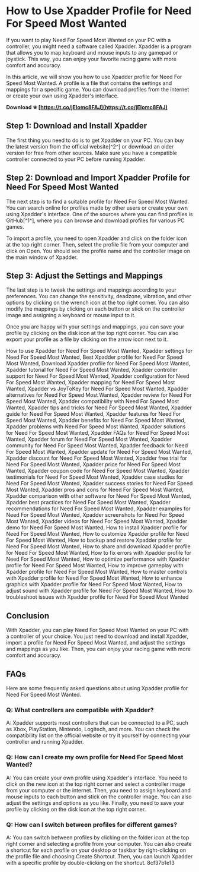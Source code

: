 
 
# How to Use Xpadder Profile for Need For Speed Most Wanted
 
If you want to play Need For Speed Most Wanted on your PC with a controller, you might need a software called Xpadder. Xpadder is a program that allows you to map keyboard and mouse inputs to any gamepad or joystick. This way, you can enjoy your favorite racing game with more comfort and accuracy.
 
In this article, we will show you how to use Xpadder profile for Need For Speed Most Wanted. A profile is a file that contains the settings and mappings for a specific game. You can download profiles from the internet or create your own using Xpadder's interface.
 
**Download ✯ [https://t.co/jEIomc8FAJ](https://t.co/jEIomc8FAJ)**


 
## Step 1: Download and Install Xpadder
 
The first thing you need to do is to get Xpadder on your PC. You can buy the latest version from the official website[^2^] or download an older version for free from other sources. Make sure you have a compatible controller connected to your PC before running Xpadder.
 
## Step 2: Download and Import Xpadder Profile for Need For Speed Most Wanted
 
The next step is to find a suitable profile for Need For Speed Most Wanted. You can search online for profiles made by other users or create your own using Xpadder's interface. One of the sources where you can find profiles is GitHub[^1^], where you can browse and download profiles for various PC games.
 
To import a profile, you need to open Xpadder and click on the folder icon at the top right corner. Then, select the profile file from your computer and click on Open. You should see the profile name and the controller image on the main window of Xpadder.
 
## Step 3: Adjust the Settings and Mappings
 
The last step is to tweak the settings and mappings according to your preferences. You can change the sensitivity, deadzone, vibration, and other options by clicking on the wrench icon at the top right corner. You can also modify the mappings by clicking on each button or stick on the controller image and assigning a keyboard or mouse input to it.
 
Once you are happy with your settings and mappings, you can save your profile by clicking on the disk icon at the top right corner. You can also export your profile as a file by clicking on the arrow icon next to it.
 
How to use Xpadder for Need For Speed Most Wanted,  Xpadder settings for Need For Speed Most Wanted,  Best Xpadder profile for Need For Speed Most Wanted,  Download Xpadder profile for Need For Speed Most Wanted,  Xpadder tutorial for Need For Speed Most Wanted,  Xpadder controller support for Need For Speed Most Wanted,  Xpadder configuration for Need For Speed Most Wanted,  Xpadder mapping for Need For Speed Most Wanted,  Xpadder vs JoyToKey for Need For Speed Most Wanted,  Xpadder alternatives for Need For Speed Most Wanted,  Xpadder review for Need For Speed Most Wanted,  Xpadder compatibility with Need For Speed Most Wanted,  Xpadder tips and tricks for Need For Speed Most Wanted,  Xpadder guide for Need For Speed Most Wanted,  Xpadder features for Need For Speed Most Wanted,  Xpadder benefits for Need For Speed Most Wanted,  Xpadder problems with Need For Speed Most Wanted,  Xpadder solutions for Need For Speed Most Wanted,  Xpadder FAQs for Need For Speed Most Wanted,  Xpadder forum for Need For Speed Most Wanted,  Xpadder community for Need For Speed Most Wanted,  Xpadder feedback for Need For Speed Most Wanted,  Xpadder update for Need For Speed Most Wanted,  Xpadder discount for Need For Speed Most Wanted,  Xpadder free trial for Need For Speed Most Wanted,  Xpadder price for Need For Speed Most Wanted,  Xpadder coupon code for Need For Speed Most Wanted,  Xpadder testimonials for Need For Speed Most Wanted,  Xpadder case studies for Need For Speed Most Wanted,  Xpadder success stories for Need For Speed Most Wanted,  Xpadder pros and cons for Need For Speed Most Wanted,  Xpadder comparison with other software for Need For Speed Most Wanted,  Xpadder best practices for Need For Speed Most Wanted,  Xpadder recommendations for Need For Speed Most Wanted,  Xpadder examples for Need For Speed Most Wanted,  Xpadder screenshots for Need For Speed Most Wanted,  Xpadder videos for Need For Speed Most Wanted,  Xpadder demo for Need For Speed Most Wanted,  How to install Xpadder profile for Need For Speed Most Wanted,  How to customize Xpadder profile for Need For Speed Most Wanted,  How to backup and restore Xpadder profile for Need For Speed Most Wanted,  How to share and download Xpadder profile for Need For Speed Most Wanted,  How to fix errors with Xpadder profile for Need For Speed Most Wanted,  How to optimize performance with Xpadder profile for Need For Speed Most Wanted,  How to improve gameplay with Xpadder profile for Need For Speed Most Wanted,  How to master controls with Xpadder profile for Need For Speed Most Wanted,  How to enhance graphics with Xpadder profile for Need For Speed Most Wanted,  How to adjust sound with Xpadder profile for Need For Speed Most Wanted,  How to troubleshoot issues with Xpadder profile for Need For Speed Most Wanted
 
## Conclusion
 
With Xpadder, you can play Need For Speed Most Wanted on your PC with a controller of your choice. You just need to download and install Xpadder, import a profile for Need For Speed Most Wanted, and adjust the settings and mappings as you like. Then, you can enjoy your racing game with more comfort and accuracy.

## FAQs
 
Here are some frequently asked questions about using Xpadder profile for Need For Speed Most Wanted.
 
### Q: What controllers are compatible with Xpadder?
 
A: Xpadder supports most controllers that can be connected to a PC, such as Xbox, PlayStation, Nintendo, Logitech, and more. You can check the compatibility list on the official website or try it yourself by connecting your controller and running Xpadder.
 
### Q: How can I create my own profile for Need For Speed Most Wanted?
 
A: You can create your own profile using Xpadder's interface. You need to click on the new icon at the top right corner and select a controller image from your computer or the internet. Then, you need to assign keyboard and mouse inputs to each button and stick on the controller image. You can also adjust the settings and options as you like. Finally, you need to save your profile by clicking on the disk icon at the top right corner.
 
### Q: How can I switch between profiles for different games?
 
A: You can switch between profiles by clicking on the folder icon at the top right corner and selecting a profile from your computer. You can also create a shortcut for each profile on your desktop or taskbar by right-clicking on the profile file and choosing Create Shortcut. Then, you can launch Xpadder with a specific profile by double-clicking on the shortcut.
 8cf37b1e13
 
